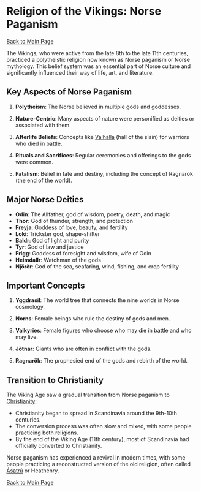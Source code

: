 # Religion of the Vikings: Norse Paganism

[Back to Main Page](README.md)

The Vikings, who were active from the late 8th to the late 11th centuries, practiced a polytheistic religion now known as Norse paganism or Norse mythology. This belief system was an essential part of Norse culture and significantly influenced their way of life, art, and literature.

## Key Aspects of Norse Paganism

1. **Polytheism**: The Norse believed in multiple gods and goddesses.

2. **Nature-Centric**: Many aspects of nature were personified as deities or associated with them.

3. **Afterlife Beliefs**: Concepts like [Valhalla](Valhalla.md) (hall of the slain) for warriors who died in battle.

4. **Rituals and Sacrifices**: Regular ceremonies and offerings to the gods were common.

5. **Fatalism**: Belief in fate and destiny, including the concept of Ragnarök (the end of the world).

## Major Norse Deities

- **Odin**: The Allfather, god of wisdom, poetry, death, and magic
- **Thor**: God of thunder, strength, and protection
- **Freyja**: Goddess of love, beauty, and fertility
- **Loki**: Trickster god, shape-shifter
- **Baldr**: God of light and purity
- **Tyr**: God of law and justice
- **Frigg**: Goddess of foresight and wisdom, wife of Odin
- **Heimdallr**: Watchman of the gods
- **Njörðr**: God of the sea, seafaring, wind, fishing, and crop fertility

## Important Concepts

1. **Yggdrasil**: The world tree that connects the nine worlds in Norse cosmology.

2. **Norns**: Female beings who rule the destiny of gods and men.

3. **Valkyries**: Female figures who choose who may die in battle and who may live.

4. **Jötnar**: Giants who are often in conflict with the gods.

5. **Ragnarök**: The prophesied end of the gods and rebirth of the world.

## Transition to Christianity

The Viking Age saw a gradual transition from Norse paganism to [Christianity](Pagans-vs-Christians.md):

- Christianity began to spread in Scandinavia around the 9th-10th centuries.
- The conversion process was often slow and mixed, with some people practicing both religions.
- By the end of the Viking Age (11th century), most of Scandinavia had officially converted to Christianity.

Norse paganism has experienced a revival in modern times, with some people practicing a reconstructed version of the old religion, often called [Ásatrú](https://www.thorsoak.info/p/asatru.html) or Heathenry.

[Back to Main Page](README.md)
